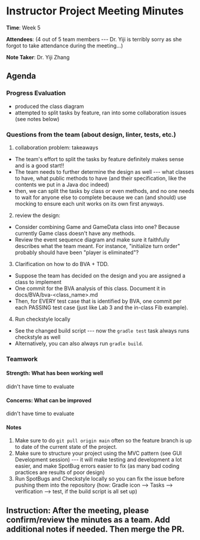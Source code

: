 # Instructor Project Meeting Minutes

**Time**: Week 5

**Attendees**: (4 out of 5 team members --- Dr. Yiji is terribly sorry as she forgot to take attendance during the meeting...)

**Note Taker**: Dr. Yiji Zhang


## Agenda
### Progress Evaluation
- produced the class diagram
- attempted to split tasks by feature, ran into some collaboration issues (see notes below)

### Questions from the team (about design, linter, tests, etc.)
1. collaboration problem: takeaways
- The team's effort to split the tasks by feature definitely makes sense and is a good start!!
- The team needs to further determine the design as well --- what classes to have, what public methods to have (and their specification, like the contents we put in a Java doc indeed)
- then, we can split the tasks by class or even methods, and no one needs to wait for anyone else to complete because we can (and should) use mocking to ensure each unit works on its own first anyways.

2. review the design:
- Consider combining Game and GameData class into one? Because currently Game class doesn't have any methods.
- Review the event sequence diagram and make sure it faithfully describes what the team meant. For instance, "initialize turn order" probably should have been "player is eliminated"?

3. Clarification on how to do BVA + TDD.
- Suppose the team has decided on the design and you are assigned a class to implement
- One commit for the BVA analysis of this class. Document it in docs/BVA/bva-<class_name>.md
- Then, for EVERY test case that is identified by BVA, one commit per each PASSING test case (just like Lab 3 and the in-class Fib example).

4. Run checkstyle locally
- See the changed build script --- now the `gradle test` task always runs checkstyle as well
- Alternatively, you can also always run `gradle build`. 

### Teamwork
#### Strength: What has been working well
didn't have time to evaluate

#### Concerns: What can be improved
didn't have time to evaluate

#### Notes
1. Make sure to do `git pull origin main` often so the feature branch is up to date of the current state of the project.
2. Make sure to structure your project using the MVC pattern (see GUI Development session) --- it will make testing and development a lot easier, and make SpotBug errors easier to fix (as many bad coding practices are results of poor design)
3. Run SpotBugs and Checkstyle locally so you can fix the issue before pushing them into the repository (how: Gradle icon --> Tasks --> verification --> test, if the build script is all set up)



## Instruction: After the meeting, please confirm/review the minutes as a team. Add additional notes if needed. Then merge the PR.